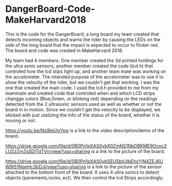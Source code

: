 # DangerBoard-Code-MakeHarvard2018
This is the code for the DangerBoard, a long board my team created that detects incoming objects and warns the rider by causing the LEDs on the side of the long board that the impact is expected to occur to flicker red. The board and code was created in MakeHarvard 2018.


My team had 4 members. One member created the 3d printed holdings for the ultra sonic sensors, another member created the code (lcd.h) that controled how the lcd stips light up, and another team mate was working on the accelometer. The intended purpose of the accelometer was to use it to show the velocity of the rider, but we couldn't get that working. I was the one that created the main code. I used the lcd.h provided to me from my teammate and created code that controled when and which LCD strips changge colors (Blue,Green, or blinking red) depending on the readings detected from the 2 ultrasonic sensors used as well as whether or not the board in in motion. Since we couldn't get the velocity to be displayed, we sticked with just utalizing the info of the status of the board, whether it is moving or not.




https://youtu.be/NzI8eUjxYpg is a link to the video description/demo of the board.


https://drive.google.com/file/d/0B0Pn1pXAS0ybX0ZmNS1NbDBKME9Ocnc2LUZzZmZsSDlTdTVn/view?usp=sharing is a link to the picture of the board.


https://drive.google.com/file/d/0B0Pn1pXAS0ybSEU5bVJIbEhxYjN4ZEJ6UW9IS1NqeHc3bDJj/view?usp=sharing is a link to the picture of the sensor attached to the bottom front of the board. It uses 4 ultra sonics to detect objects (pavements,rocks, ect). We then control the lcd Strips accordingly.
